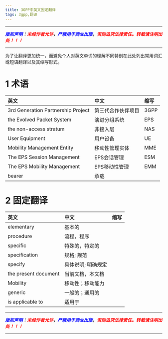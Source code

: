 ```yaml
---
title: 3GPP中英文固定翻译
tags: 3gpp,翻译
---
```



------

***<font color=blue>版权声明</font>：<font color=red>未经作者允许</font>，<font color=blue>严禁用于商业出版</font>，<font color=red>否则追究法律责任。转载请注明出处！！！</font>***

------

为了让翻译更加统一，而避免个人对英文单词的理解不同特别在此处列出常用词汇或短语翻译以及其缩写形式。

# 1 术语
|英文|中文|缩写|
|:--|:--|:--|
|3rd Generation Partnership Project|第三代合作伙伴项目|3GPP|
| the Evolved Packet System|演进分组系统|EPS|
|the non-access stratum |非接入层|NAS|
|User Equipment|用户设备|UE|
|Mobility Management Entity|移动性管理实体|MME|
|The EPS Session Management|EPS会话管理| ESM|
|The EPS Mobility Management|EPS移动性管理| EMM |
|bearer|承载|
# 2 固定翻译
|英文|中文|缩写|
|:--|:--|:--|
|elementary |基本的|
|procedure |流程，程序|
|specific | 特殊的，特定的|
|specification|规格; 规范|
|specify |具体说明; 明确规定|
|the present document|当前文档，本文档|
|Mobility |移动性；移动能力|
|generic|一般的；通用的|
|is applicable to |适用于|



------

***<font color=blue>版权声明</font>：<font color=red>未经作者允许</font>，<font color=blue>严禁用于商业出版</font>，<font color=red>否则追究法律责任。转载请注明出处！！！</font>***

------
